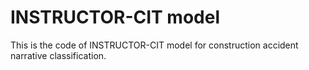 # INSTRUCTOR-CIT model
This is the code of INSTRUCTOR-CIT model for construction accident narrative classification.
